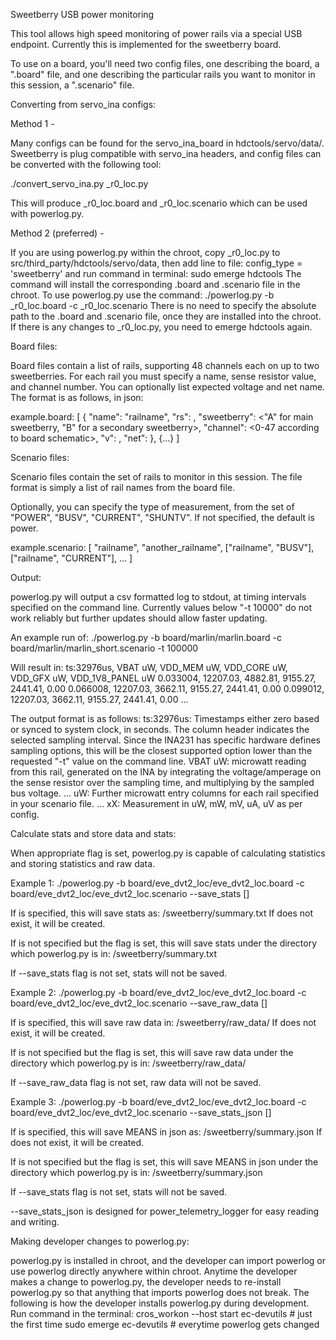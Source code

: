 Sweetberry USB power monitoring

This tool allows high speed monitoring of power rails via a special USB
endpoint. Currently this is implemented for the sweetberry board.

To use on a board, you'll need two config files, one describing the board,
a ".board" file, and one describing the particular rails you want to
monitor in this session, a ".scenario" file.


Converting from servo_ina configs:

Method 1 -

Many configs can be found for the servo_ina_board in hdctools/servo/data/.
Sweetberry is plug compatible with servo_ina headers, and config files
can be converted with the following tool:

./convert_servo_ina.py <board>_r0_loc.py

This will produce <board>_r0_loc.board and <board>_r0_loc.scenario which
can be used with powerlog.py.

Method 2 (preferred) -

If you are using powerlog.py within the chroot, copy <board>_r0_loc.py to
src/third_party/hdctools/servo/data, then add line to file:
config_type = 'sweetberry'
and run command in terminal:
sudo emerge hdctools
The command will install the corresponding .board and .scenario file in the
chroot. To use powerlog.py use the command:
./powerlog.py -b <board>_r0_loc.board -c <board>_r0_loc.scenario
There is no need to specify the absolute path to the .board and .scenario file,
once they are installed into the chroot. If there is any changes to
<board>_r0_loc.py, you need to emerge hdctools again.


Board files:

Board files contain a list of rails, supporting 48 channels each on up to two
sweetberries. For each rail you must specify a name, sense resistor value,
and channel number. You can optionally list expected voltage and net name.
The format is as follows, in json:

example.board:
[
{ "name": "railname",
  "rs": <sense resistor value in ohms>,
  "sweetberry": <"A" for main sweetberry, "B" for a secondary sweetberry>,
  "channel": <0-47 according to board schematic>,
  "v": <optional expected bus voltage in volts>,
  "net": <optional schematic net name>
},
{...}
]


Scenario files:

Scenario files contain the set of rails to monitor in this session. The
file format is simply a list of rail names from the board file.

Optionally, you can specify the type of measurement, from the set of
"POWER", "BUSV", "CURRENT", "SHUNTV". If not specified, the default is
power.

example.scenario:
[
"railname",
"another_railname",
["railname", "BUSV"],
["railname", "CURRENT"],
...
]


Output:

powerlog.py will output a csv formatted log to stdout, at timing intervals
specified on the command line. Currently values below "-t 10000" do not work
reliably but further updates should allow faster updating.

An example run of:
./powerlog.py -b board/marlin/marlin.board -c board/marlin/marlin_short.scenario -t 100000

Will result in:
ts:32976us, VBAT uW, VDD_MEM uW, VDD_CORE uW, VDD_GFX uW, VDD_1V8_PANEL uW
0.033004, 12207.03, 4882.81, 9155.27, 2441.41, 0.00
0.066008, 12207.03, 3662.11, 9155.27, 2441.41, 0.00
0.099012, 12207.03, 3662.11, 9155.27, 2441.41, 0.00
...

The output format is as follows:
ts:32976us:	Timestamps either zero based or synced to system clock,
		in seconds. The column header indicates the selected
		sampling interval. Since the INA231 has specific
		hardware defines sampling options, this will be the
		closest supported option lower than the requested "-t"
		value on the command line.
VBAT uW:	microwatt reading from this rail, generated on the INA
		by integrating the voltage/amperage on the sense resistor
		over the sampling time, and multiplying by the sampled bus
		voltage.
... uW:		Further microwatt entry columns for each rail specified in
		your scenario file.
... xX:		Measurement in uW, mW, mV, uA, uV as per config.


Calculate stats and store data and stats:

When appropriate flag is set, powerlog.py is capable of calculating statistics
and storing statistics and raw data.

Example 1:
./powerlog.py -b board/eve_dvt2_loc/eve_dvt2_loc.board -c board/eve_dvt2_loc/eve_dvt2_loc.scenario --save_stats [<directory>]

If <directory> is specified, this will save stats as:
<directory>/sweetberry<timestemp>/summary.txt
If <directory> does not exist, it will be created.

If <directory> is not specified but the flag is set, this will save stats under
the directory which powerlog.py is in:
<directory of powerlog.py>/sweetberry<timestemp>/summary.txt

If --save_stats flag is not set, stats will not be saved.

Example 2:
./powerlog.py -b board/eve_dvt2_loc/eve_dvt2_loc.board -c board/eve_dvt2_loc/eve_dvt2_loc.scenario --save_raw_data [<directory>]

If <directory> is specified, this will save raw data in:
<directory>/sweetberry<timestemp>/raw_data/
If <directory> does not exist, it will be created.

If <directory> is not specified but the flag is set, this will save raw data
under the directory which powerlog.py is in:
<directory of powerlog.py>/sweetberry<timestemp>/raw_data/

If --save_raw_data flag is not set, raw data will not be saved.

Example 3:
./powerlog.py -b board/eve_dvt2_loc/eve_dvt2_loc.board -c board/eve_dvt2_loc/eve_dvt2_loc.scenario --save_stats_json [<directory>]

If <directory> is specified, this will save MEANS in json as:
<directory>/sweetberry<timestemp>/summary.json
If <directory> does not exist, it will be created.

If <directory> is not specified but the flag is set, this will save MEANS in
json under the directory which powerlog.py is in:
<directory of powerlog.py>/sweetberry<timestemp>/summary.json

If --save_stats flag is not set, stats will not be saved.

--save_stats_json is designed for power_telemetry_logger for easy reading and
writing.


Making developer changes to powerlog.py:

powerlog.py is installed in chroot, and the developer can import powerlog or use
powerlog directly anywhere within chroot. Anytime the developer makes a change
to powerlog.py, the developer needs to re-install powerlog.py so that anything
that imports powerlog does not break. The following is how the developer
installs powerlog.py during development.
Run command in the terminal:
cros_workon --host start ec-devutils # just the first time
sudo emerge ec-devutils # everytime powerlog gets changed
